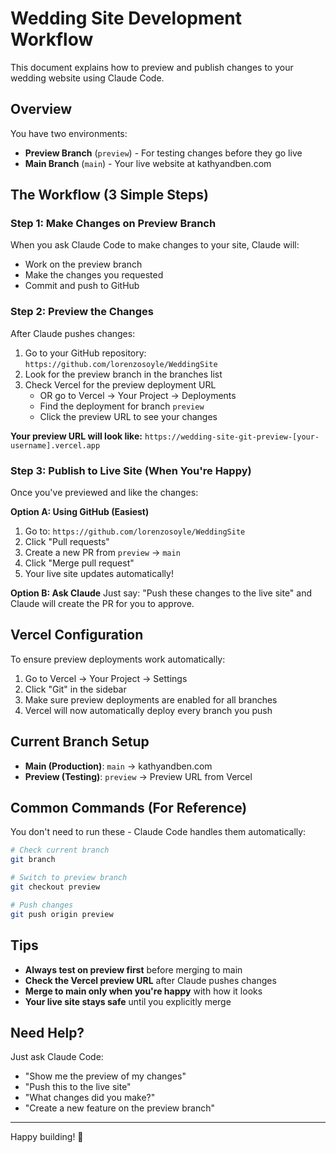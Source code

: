 # Wedding Site Development Workflow

This document explains how to preview and publish changes to your wedding website using Claude Code.

## Overview

You have two environments:
- **Preview Branch** (`preview`) - For testing changes before they go live
- **Main Branch** (`main`) - Your live website at kathyandben.com

## The Workflow (3 Simple Steps)

### Step 1: Make Changes on Preview Branch
When you ask Claude Code to make changes to your site, Claude will:
- Work on the preview branch
- Make the changes you requested
- Commit and push to GitHub

### Step 2: Preview the Changes
After Claude pushes changes:
1. Go to your GitHub repository: `https://github.com/lorenzosoyle/WeddingSite`
2. Look for the preview branch in the branches list
3. Check Vercel for the preview deployment URL
   - OR go to Vercel → Your Project → Deployments
   - Find the deployment for branch `preview`
   - Click the preview URL to see your changes

**Your preview URL will look like:**
`https://wedding-site-git-preview-[your-username].vercel.app`

### Step 3: Publish to Live Site (When You're Happy)
Once you've previewed and like the changes:

**Option A: Using GitHub (Easiest)**
1. Go to: `https://github.com/lorenzosoyle/WeddingSite`
2. Click "Pull requests"
3. Create a new PR from `preview` → `main`
4. Click "Merge pull request"
5. Your live site updates automatically!

**Option B: Ask Claude**
Just say: "Push these changes to the live site" and Claude will create the PR for you to approve.

## Vercel Configuration

To ensure preview deployments work automatically:

1. Go to Vercel → Your Project → Settings
2. Click "Git" in the sidebar
3. Make sure preview deployments are enabled for all branches
4. Vercel will now automatically deploy every branch you push

## Current Branch Setup

- **Main (Production)**: `main` → kathyandben.com
- **Preview (Testing)**: `preview` → Preview URL from Vercel

## Common Commands (For Reference)

You don't need to run these - Claude Code handles them automatically:

```bash
# Check current branch
git branch

# Switch to preview branch
git checkout preview

# Push changes
git push origin preview
```

## Tips

- **Always test on preview first** before merging to main
- **Check the Vercel preview URL** after Claude pushes changes
- **Merge to main only when you're happy** with how it looks
- **Your live site stays safe** until you explicitly merge

## Need Help?

Just ask Claude Code:
- "Show me the preview of my changes"
- "Push this to the live site"
- "What changes did you make?"
- "Create a new feature on the preview branch"

---

Happy building! 🎉
